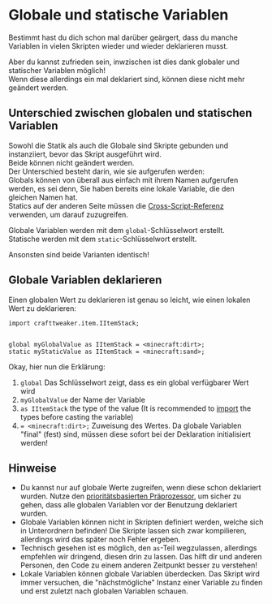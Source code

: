 # Globale und statische Variablen

Bestimmt hast du dich schon mal darüber geärgert, dass du manche Variablen in vielen Skripten wieder und wieder deklarieren musst.

Aber du kannst zufrieden sein, inwzischen ist dies dank globaler und statischer Variablen möglich!  
Wenn diese allerdings ein mal deklariert sind, können diese nicht mehr geändert werden.

## Unterschied zwischen globalen und statischen Variablen

Sowohl die Statik als auch die Globale sind Skripte gebunden und instanziiert, bevor das Skript ausgeführt wird.  
Beide können nicht geändert werden.  
Der Unterschied besteht darin, wie sie aufgerufen werden:  
Globals können von überall aus einfach mit ihrem Namen aufgerufen werden, es sei denn, Sie haben bereits eine lokale Variable, die den gleichen Namen hat.  
Statics auf der anderen Seite müssen die [Cross-Script-Referenz](/AdvancedFunctions/Cross-Script_Reference/) verwenden, um darauf zuzugreifen.

Globale Variablen werden mit dem `global`-Schlüsselwort erstellt.  
Statische werden mit dem `static`-Schlüsselwort erstellt.

Ansonsten sind beide Varianten identisch!

## Globale Variablen deklarieren

Einen globalen Wert zu deklarieren ist genau so leicht, wie einen lokalen Wert zu deklarieren:

```zenscript
import crafttweaker.item.IItemStack;


global myGlobalValue as IItemStack = <minecraft:dirt>;
static myStaticValue as IItemStack = <minecraft:sand>;
```

Okay, hier nun die Erklärung:

1. `global` Das Schlüsselwort zeigt, dass es ein global verfügbarer Wert wird
2. `myGlobalValue` der Name der Variable
3. `as IItemStack` the type of the value (It is recommended to [import](/AdvancedFunctions/Import/) the types before casting the variable)
4. `= <minecraft:dirt>;` Zuweisung des Wertes. Da globale Variablen "final" (fest) sind, müssen diese sofort bei der Deklaration initialisiert werden!

## Hinweise

- Du kannst nur auf globale Werte zugreifen, wenn diese schon deklariert wurden. Nutze den [prioritätsbasierten Präprozessor](/AdvancedFunctions/Preprocessors/PriorityPreprocessor/), um sicher zu gehen, dass alle globalen Variablen vor der Benutzung deklariert wurden.
- Globale Variablen können nicht in Skripten definiert werden, welche sich in Unterordnern befinden! Die Skripte lassen sich zwar kompilieren, allerdings wird das später noch Fehler ergeben.
- Technisch gesehen ist es möglich, den `as`-Teil wegzulassen, allerdings empfehlen wir dringend, diesen drin zu lassen. Das hilft dir und anderen Personen, den Code zu einem anderen Zeitpunkt besser zu verstehen!
- Lokale Variablen können globale Variablen überdecken. Das Skript wird immer versuchen, die "nächstmögliche" Instanz einer Variable zu finden und erst zuletzt nach globalen Variablen schauen.